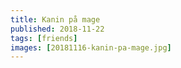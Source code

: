 ```yaml
---
title: Kanin på mage
published: 2018-11-22
tags: [friends]
images: [20181116-kanin-pa-mage.jpg]
---
```

